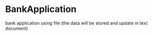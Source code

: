 # BankApplication
bank application using file (the data will be stored and update in text document)
